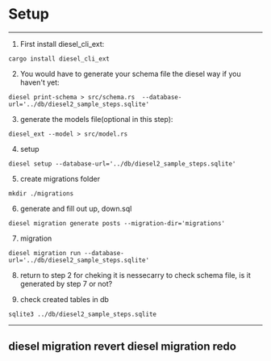 # Setup

---

1. First install diesel_cli_ext:

```
cargo install diesel_cli_ext
```

2. You would have to generate your schema file the diesel way if you haven't yet:

```
diesel print-schema > src/schema.rs  --database-url='../db/diesel2_sample_steps.sqlite'
```

3. generate the models file(optional in this step):

```
diesel_ext --model > src/model.rs
```

4. setup

```
diesel setup --database-url='../db/diesel2_sample_steps.sqlite'
```


5. create migrations folder

```
mkdir ./migrations
```

6. generate and fill out up, down.sql

```
diesel migration generate posts --migration-dir='migrations'
```

7. migration

```
diesel migration run --database-url='../db/diesel2_sample_steps.sqlite' 
```

8. return to step 2 for cheking it is nessecarry to check schema file, is it generated by step 7 or not?

9. check created tables in db

```
sqlite3 ../db/diesel2_sample_steps.sqlite
```


---
diesel migration revert
diesel migration redo
---
